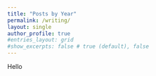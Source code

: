 ```yaml
---
title: "Posts by Year"
permalink: /writing/
layout: single
author_profile: true
#entries_layout: grid
#show_excerpts: false # true (default), false
---
```


Hello

